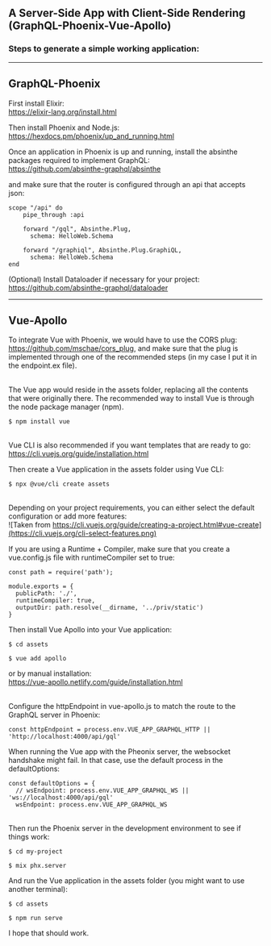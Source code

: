## A Server-Side App with Client-Side Rendering (GraphQL-Phoenix-Vue-Apollo)

### Steps to generate a simple working application:
---

## GraphQL-Phoenix

First install Elixir:\
https://elixir-lang.org/install.html

Then install Phoenix and Node.js:\
https://hexdocs.pm/phoenix/up_and_running.html

Once an application in Phoenix is up and running, install the absinthe packages required to implement GraphQL:\
https://github.com/absinthe-graphql/absinthe

and make sure that the router is configured through an api that accepts json:
```
scope "/api" do
    pipe_through :api

    forward "/gql", Absinthe.Plug,
      schema: HelloWeb.Schema

    forward "/graphiql", Absinthe.Plug.GraphiQL,
      schema: HelloWeb.Schema
end
```

(Optional) Install Dataloader if necessary for your project:\
https://github.com/absinthe-graphql/dataloader

---
## Vue-Apollo

To integrate Vue with Phoenix, we would have to use the CORS plug:\
https://github.com/mschae/cors_plug, and make sure that the plug is implemented through one of the recommended steps (in my case I put it in the endpoint.ex file).

\
The Vue app would reside in the assets folder, replacing all the contents that were originally there.
The recommended way to install Vue is through the node package manager (npm).
```
$ npm install vue
```

\
Vue CLI is also recommended if you want templates that are ready to go:\
https://cli.vuejs.org/guide/installation.html

Then create a Vue application in the assets folder using Vue CLI:
```
$ npx @vue/cli create assets
```
\
Depending on your project requirements, you can either select the default configuration or add more features:\
![Taken from https://cli.vuejs.org/guide/creating-a-project.html#vue-create](https://cli.vuejs.org/cli-select-features.png)

If you are using a Runtime + Compiler, make sure that you create a vue.config.js file with runtimeCompiler set to true:
```
const path = require('path');

module.exports = {
  publicPath: './',
  runtimeCompiler: true,
  outputDir: path.resolve(__dirname, '../priv/static')
}
```

Then install Vue Apollo into your Vue application:
```
$ cd assets
```
```
$ vue add apollo
```
or by manual installation:\
https://vue-apollo.netlify.com/guide/installation.html


\
Configure the httpEndpoint in vue-apollo.js to match the route to the GraphQL server in Phoenix:
```
const httpEndpoint = process.env.VUE_APP_GRAPHQL_HTTP || 'http://localhost:4000/api/gql'
```

When running the Vue app with the Pheonix server, the websocket handshake might fail. In that case, use the default process in the defaultOptions:
```
const defaultOptions = {
  // wsEndpoint: process.env.VUE_APP_GRAPHQL_WS || 'ws://localhost:4000/api/gql'
  wsEndpoint: process.env.VUE_APP_GRAPHQL_WS
```

\
Then run the Phoenix server in the development environment to see if things work:
```
$ cd my-project
```
```
$ mix phx.server
```

And run the Vue application in the assets folder (you might want to use another terminal):
```
$ cd assets
```
```
$ npm run serve
```

I hope that should work.
